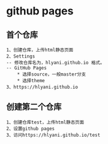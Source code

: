 # github pages

## 首个仓库
```
1、创建仓库，上传html静态页面
2、Settings
-- 修改仓库名为，hlyani.github.io 格式。
-- GitHub Pages
    * 选择source，一般master分支
    * 选择theme
3、https://hlyani.github.io
```

## 创建第二个仓库
```
1、创建仓库test，上传html静态页面
2、设置github pages
3、访问https://hlyani.github.io/test
```